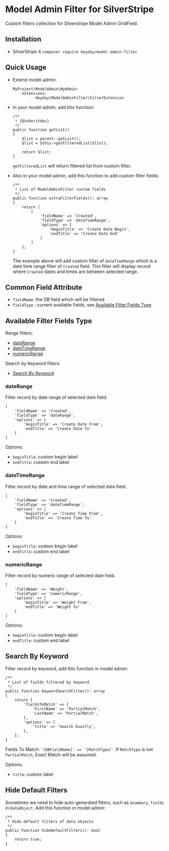 # Model Admin Filter for SilverStripe

Custom filters collection for Silverstripe Model Admin GridField.

## Installation

- SilverStripe 4 `composer require heyday/model-admin-filter`

## Quick Usage

- Extend model admin:
    ```
    MyProject\ModelAdmin\MyAdmin:
        extensions:
            - Heyday\ModelAdminFilter\FilterExtension
    ```
- In your model admin, add this function:
    ```
    /**
     * {@inheritdoc}
     */
    public function getList()
    {
        $list = parent::getList();
        $list = $this->getFilteredList($list);

        return $list;
    }
    ```
    
    `getFilteredList` will return filtered list from custom filter.

- Also in your model admin, add this function to add custom filter fields:
    ```
    /**
     * List of ModelAdminFilter custom fields
     */
    public function extraFilterFields(): array
    {
        return [
            [
                'fieldName' => 'Created',
                'fieldType' => 'dateTimeRange',
                'options' => [
                    'beginTitle' => 'Create Date Begin',
                    'endTitle' => 'Create Date End'
                ]
            ]
        ];
    }
    ```

    The example above will add custom filter of `dateTimeRange` which is a date time range filter of `Created` field.
    This filter will display record where `Created` dates and times are between selected range.

## Common Field Attribute

- `fieldName`: the DB field which will be filtered
- `fieldType` : current available fields, see [Available Filter Fields Type](#available-filter-fields-type)

## Available Filter Fields Type

Range filters:

- [dateRange](#dateRange)
- [dateTimeRange](#dateTimeRange)
- [numericRange](#numericRange)

Search by Keyword filters:

- [Search By Keyword](#search-by-keyword)

### dateRange

Filter record by date range of selected date field.

```
[
    'fieldName' => 'Created',
    'fieldType' => 'dateRange',
    'options' => [
        'beginTitle' => 'Create Date From',
        'endTitle' => 'Create Date To'
    ]
]
```

Options:
- `beginTitle`: custom begin label
- `endTitle`: custom end label

### dateTimeRange

Filter record by date and time range of selected date field.

```
[
    'fieldName' => 'Created',
    'fieldType' => 'dateTimeRange',
    'options' => [
        'beginTitle' => 'Create Time From',
        'endTitle' => 'Create Time To'
    ]
]
```

Options:
- `beginTitle`: custom begin label
- `endTitle`: custom end label

### numericRange

Filter record by numeric range of selected date field.

```
[
    'fieldName' => 'Weight',
    'fieldType' => 'numericRange',
    'options' => [
        'beginTitle' => 'Weight From',
        'endTitle' => 'Weight To'
    ]
]
```

Options:
- `beginTitle`: custom begin label
- `endTitle`: custom end label

## Search By Keyword

Filter record by keyword, add this function in model admin:

```
/**
 * List of fields filtered by keyword
 */
public function keywordSearchFilter(): array
{
    return [
        'fieldsToMatch' => [
            'FirstName' => 'PartialMatch',
            'LastName' => 'PartialMatch',
        ],
        'options' => [
            'title' => 'Search Exactly',
        ],
    ];
}
```

Fields To Match: `'[DBFieldName]' => '[MatchType]'`. If `MatchType` is not `PartialMatch`, Exact Match will be assumed.

Options:
- `title`: custom label

## Hide Default Filters

Sometimes we need to hide auto-generated filters, such as `$summary_fields` in `DataObject`. Add this function in model admin: 

```
/**
 * Hide default filters of data objects
 */
public function hideDefaultFilters(): bool
{
    return true;
}
```